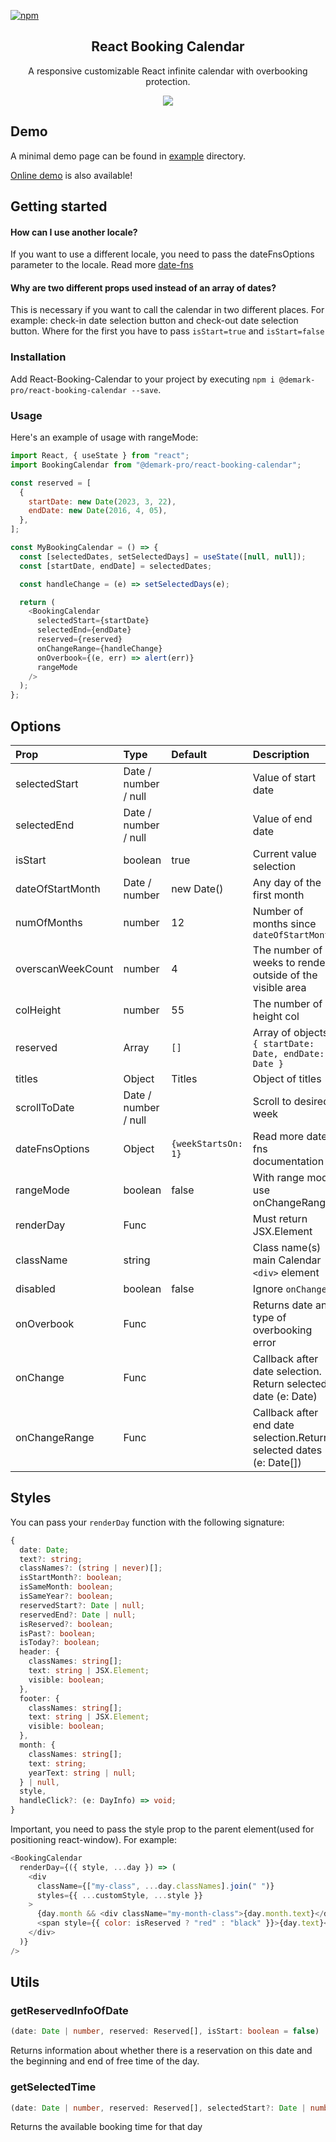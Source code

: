 [![npm](https://img.shields.io/npm/v/@demark-pro/react-booking-calendar)](https://www.npmjs.com/package/@demark-pro/react-booking-calendar)

<div align="center">
    <h2>React Booking Calendar</h2>
    <p align="center">
        <p>A responsive customizable React infinite calendar with overbooking protection.</p>
    </p>
</div>

<p align="center">
    <a href="https://frappe.github.io/gantt">
        <img src="https://media.giphy.com/media/GbZsTiqONHQ65ZcUNv/giphy.gif">
    </a>
</p>

## Demo

A minimal demo page can be found in [example](https://github.com/demark-pro/react-booking-calendar/tree/main/example) directory.

[Online demo](https://demark-pro.github.io/react-booking-calendar/) is also available!

## Getting started

#### How can I use another locale?

If you want to use a different locale, you need to pass the dateFnsOptions parameter to the locale. Read more [date-fns](https://date-fns.org/v2.29.3/docs/I18n-Contribution-Guide#choosing-a-directory-name-for-a-locale)

#### Why are two different props used instead of an array of dates?

This is necessary if you want to call the calendar in two different places. For example: check-in date selection button and check-out date selection button. Where for the first you have to pass `isStart=true` and `isStart=false`

### Installation

Add React-Booking-Calendar to your project by executing `npm i @demark-pro/react-booking-calendar --save`.

### Usage

Here's an example of usage with rangeMode:

```js
import React, { useState } from "react";
import BookingCalendar from "@demark-pro/react-booking-calendar";

const reserved = [
  {
    startDate: new Date(2023, 3, 22),
    endDate: new Date(2016, 4, 05),
  },
];

const MyBookingCalendar = () => {
  const [selectedDates, setSelectedDays] = useState([null, null]);
  const [startDate, endDate] = selectedDates;

  const handleChange = (e) => setSelectedDays(e);

  return (
    <BookingCalendar
      selectedStart={startDate}
      selectedEnd={endDate}
      reserved={reserved}
      onChangeRange={handleChange}
      onOverbook={(e, err) => alert(err)}
      rangeMode
    />
  );
};
```

## Options

| Prop              | Type                 | Default             | Description                                                         |
| :---------------- | :------------------- | :------------------ | :------------------------------------------------------------------ |
| selectedStart     | Date / number / null |                     | Value of start date                                                 |
| selectedEnd       | Date / number / null |                     | Value of end date                                                   |
| isStart           | boolean              | true                | Current value selection                                             |
| dateOfStartMonth  | Date / number        | new Date()          | Any day of the first month                                          |
| numOfMonths       | number               | 12                  | Number of months since `dateOfStartMonth`                           |
| overscanWeekCount | number               | 4                   | The number of weeks to render outside of the visible area           |
| colHeight         | number               | 55                  | The number of height col                                            |
| reserved          | Array                | `[]`                | Array of objects `{ startDate: Date, endDate: Date }`               |
| titles            | Object               | Titles              | Object of titles                                                    |
| scrollToDate      | Date / number / null |                     | Scroll to desired week                                              |
| dateFnsOptions    | Object               | `{weekStartsOn: 1}` | Read more date-fns documentation                                    |
| rangeMode         | boolean              | false               | With range mode use onChangeRange                                   |
| renderDay         | Func                 |                     | Must return JSX.Element                                             |
| className         | string               |                     | Class name(s) main Calendar `<div>` element                         |
| disabled          | boolean              | false               | Ignore `onChange`                                                   |
| onOverbook        | Func                 |                     | Returns date and type of overbooking error                          |
| onChange          | Func                 |                     | Callback after date selection. Return selected date (e: Date)       |
| onChangeRange     | Func                 |                     | Callback after end date selection.Return selected dates (e: Date[]) |

## Styles

You can pass your `renderDay` function with the following signature:

```ts
{
  date: Date;
  text?: string;
  classNames?: (string | never)[];
  isStartMonth?: boolean;
  isSameMonth: boolean;
  isSameYear?: boolean;
  reservedStart?: Date | null;
  reservedEnd?: Date | null;
  isReserved?: boolean;
  isPast?: boolean;
  isToday?: boolean;
  header: {
    classNames: string[];
    text: string | JSX.Element;
    visible: boolean;
  },
  footer: {
    classNames: string[];
    text: string | JSX.Element;
    visible: boolean;
  },
  month: {
    classNames: string[];
    text: string;
    yearText: string | null;
  } | null,
  style,
  handleClick?: (e: DayInfo) => void;
}
```

Important, you need to pass the style prop to the parent element(used for positioning react-window).
For example:

```js
<BookingCalendar
  renderDay={({ style, ...day }) => (
    <div
      className={["my-class", ...day.classNames].join(" ")}
      styles={{ ...customStyle, ...style }}
    >
      {day.month && <div className="my-month-class">{day.month.text}</div>}
      <span style={{ color: isReserved ? "red" : "black" }}>{day.text}</span>
    </div>
  )}
/>
```

## Utils

### getReservedInfoOfDate

```ts
(date: Date | number, reserved: Reserved[], isStart: boolean = false)
```

Returns information about whether there is a reservation on this date and the beginning and end of free time of the day.

### getSelectedTime

```ts
(date: Date | number, reserved: Reserved[], selectedStart?: Date | number | null)`
```

Returns the available booking time for that day
